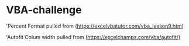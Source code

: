 # VBA-challenge

'Percent Format pulled from (https://excelvbatutor.com/vba_lesson9.htm)

'Autofit Colum width pulled from (https://excelchamps.com/vba/autofit/)
